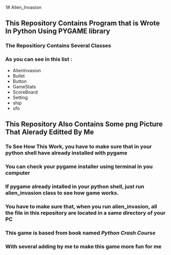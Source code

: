 1# Alien_Invasion

## This Repository Contains Program that is Wrote In Python Using PYGAME library

### The Repositiory Contains Several Classes   
### As you can see in this list :     
- AlienInvasion
- Bullet
- Button
- GameStats
- ScoreBoard
- Setting
- ship
- ufo

## This Repository Also Contains Some png Picture That Alerady Editted By Me

### To See How This Work, you have to make sure that in your python shell have already installed with pygame   
### You can check your pygame installer using terminal in you computer   

### If pygame already intalled in your python shell, just run alien_invasion class to see how game works.
### You have to make sure that, when you run alien_invasion, all the file in this repository are located in a same directory of your PC

### This game is based from book named *Python Crash Course*    
### With several adding by me to make this game more fun for me

